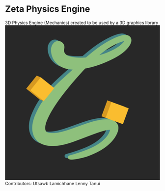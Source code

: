# Zeta Physics Engine
3D Physics Engine (Mechanics) created to be used by a 3D graphics library
![Logo](yourmom_png.png)
Contributors:
Utsawb Lamichhane
Lenny Tanui
